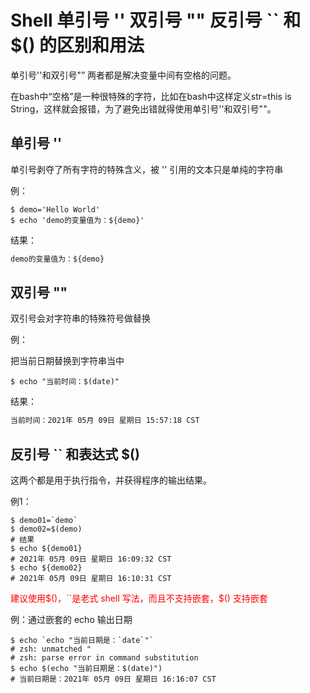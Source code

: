 # Shell 单引号 '' 双引号 "" 反引号 `` 和 \$() 的区别和用法

单引号''和双引号"” 两者都是解决变量中间有空格的问题。

在bash中“空格”是一种很特殊的字符，比如在bash中这样定义str=this is String，这样就会报错，为了避免出错就得使用单引号''和双引号""。

## 单引号 ''

单引号剥夺了所有字符的特殊含义，被 '' 引用的文本只是单纯的字符串

例：

```shell
$ demo='Hello World'
$ echo 'demo的变量值为：${demo}'
```

结果：

```txt
demo的变量值为：${demo}
```

## 双引号 ""

双引号会对字符串的特殊符号做替换

例：

把当前日期替换到字符串当中

```shell
$ echo "当前时间：$(date)"
```

结果：

```txt
当前时间：2021年 05月 09日 星期日 15:57:18 CST
```

## 反引号 `` 和表达式 \$()

这两个都是用于执行指令，并获得程序的输出结果。

例1：

```shell
$ demo01=`demo`
$ demo02=$(demo)
# 结果
$ echo ${demo01}
# 2021年 05月 09日 星期日 16:09:32 CST
$ echo ${demo02}
# 2021年 05月 09日 星期日 16:10:31 CST
```

<span style="color: red">建议使用\$()，``是老式 shell 写法，而且不支持嵌套，\$() 支持嵌套</span>

例：通过嵌套的 echo 输出日期

```shell
$ echo `echo "当前日期是：`date`"`
# zsh: unmatched "
# zsh: parse error in command substitution
$ echo $(echo "当前日期是：$(date)")
# 当前日期是：2021年 05月 09日 星期日 16:16:07 CST
```


